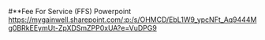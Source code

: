 #**Fee For Service (FFS)
Powerpoint
https://mygainwell.sharepoint.com/:p:/s/OHMCD/EbL1W9_ypcNFt_Aq9444Mg0BRkEEymUt-ZpXDSmZPP0xUA?e=VuDPG9 
